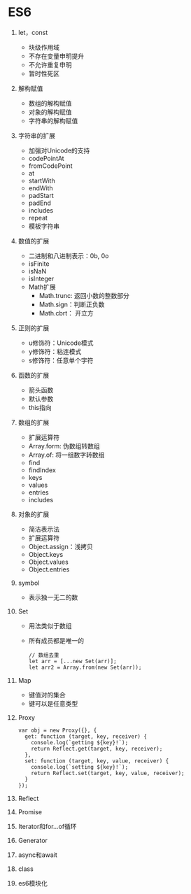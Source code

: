 # ES6

1. let，const

   * 块级作用域
   * 不存在变量申明提升
   * 不允许重复申明
   * 暂时性死区

2. 解构赋值

   * 数组的解构赋值
   * 对象的解构赋值
   * 字符串的解构赋值

3. 字符串的扩展

   * 加强对Unicode的支持
   * codePointAt
   * fromCodePoint
   * at
   * startWith
   * endWith
   * padStart
   * padEnd
   * includes
   * repeat
   * 模板字符串

4. 数值的扩展

   * 二进制和八进制表示：0b, 0o
   * isFinite
   * isNaN
   * isInteger
   * Math扩展
     * Math.trunc: 返回小数的整数部分
     * Math.sign：判断正负数
     * Math.cbrt： 开立方

5. 正则的扩展

   * u修饰符：Unicode模式
   * y修饰符：粘连模式
   * s修饰符：任意单个字符

6. 函数的扩展

   * 箭头函数
   * 默认参数
   * this指向

7. 数组的扩展

   * 扩展运算符
   * Array.form: 伪数组转数组
   * Array.of: 将一组数字转数组
   * find
   * findIndex
   * keys
   * values
   * entries
   * includes

8. 对象的扩展

   * 简洁表示法
   * 扩展运算符
   * Object.assign：浅拷贝
   * Object.keys
   * Object.values
   * Object.entries

9. symbol

   * 表示独一无二的数

10. Set

    * 用法类似于数组

    * 所有成员都是唯一的

      ```
      // 数组去重
      let arr = [...new Set(arr)];
      let arr2 = Array.from(new Set(arr));
      ```

11. Map

    * 键值对的集合
    * 键可以是任意类型

12. Proxy

    ```
    var obj = new Proxy({}, {
      get: function (target, key, receiver) {
        console.log(`getting ${key}!`);
        return Reflect.get(target, key, receiver);
      },
      set: function (target, key, value, receiver) {
        console.log(`setting ${key}!`);
        return Reflect.set(target, key, value, receiver);
      }
    });
    ```

13. Reflect

14. Promise

15. Iterator和for...of循环

16. Generator

17. async和await

18. class

19. es6模块化